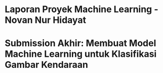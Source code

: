 # Laporan Proyek Machine Learning - Novan Nur Hidayat

# Submission Akhir: Membuat Model Machine Learning untuk Klasifikasi Gambar Kendaraan

